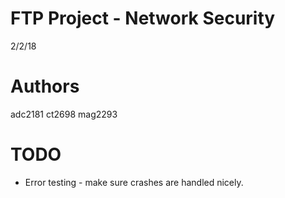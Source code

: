 # FTP Project - Network Security

2/2/18

# Authors
adc2181
ct2698
mag2293

# TODO

* Error testing - make sure crashes are handled nicely.